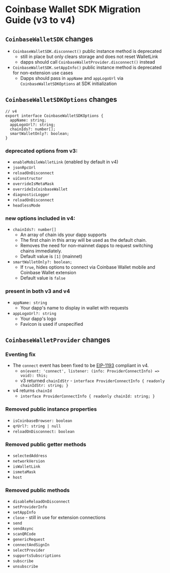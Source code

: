 # Coinbase Wallet SDK Migration Guide (v3 to v4)

## `CoinbaseWalletSDK` changes

- `CoinbaseWalletSDK.disconnect()` public instance method is deprecated
  - still in place but only clears storage and does not reset WalletLink
  - dapps should call `CoinbaseWalletProvider.disconnect()` instead
- `CoinbaseWalletSDK.setAppInfo()` public instance method is deprecated for non-extension use cases
  - Dapps should pass in `appName` and `appLogoUrl` via `CoinbaseWalletSDKOptions` at SDK initialization

## `CoinbaseWalletSDKOptions` changes

```
// v4
export interface CoinbaseWalletSDKOptions {
  appName: string;
  appLogoUrl?: string;
  chainIds?: number[];
  smartWalletOnly?: boolean;
}
```

### deprecated options from v3:

- `enableMobileWalletLink` (enabled by default in v4)
- `jsonRpcUrl`
- `reloadOnDisconnect`
- `uiConstructor`
- `overrideIsMetaMask`
- `overrideIsCoinbaseWallet`
- `diagnosticLogger`
- `reloadOnDisconnect`
- `headlessMode`

### new options included in v4:

- `chainIds?: number[]`
  - An array of chain ids your dapp supports
  - The first chain in this array will be used as the default chain.
  - Removes the need for non-mainnet dapps to request switching chains immediately.
  - Default value is `[1]` (mainnet)
- `smartWalletOnly?: boolean;`
  - If `true`, hides options to connect via Coinbase Wallet mobile and Coinbase Wallet extension
  - Default value is `false`

### present in both v3 and v4

- `appName: string`
  - Your dapp's name to display in wallet with requests
- `appLogoUrl?: string`
  - Your dapp's logo
  - Favicon is used if unspecified

## `CoinbaseWalletProvider` changes

### Eventing fix

- The `connect` event has been fixed to be [EIP-1193](https://eips.ethereum.org/EIPS/eip-1193#connect) compliant in v4.
  - `on(event: 'connect', listener: (info: ProviderConnectInfo) => void): this;`
  - v3 returned `chainIdStr` - `interface ProviderConnectInfo {
 readonly chainIdStr: string;
}`
- v4 returns `chainId`
  - `interface ProviderConnectInfo {
 readonly chainId: string;
}`

### Removed public instance properties

- `isCoinbaseBrowser: boolean`
- `qrUrl?: string | null`
- `reloadOnDisconnect: boolean`

### Removed public getter methods

- `selectedAddress`
- `networkVersion`
- `isWalletLink`
- `ismetaMask`
- `host`

### Removed public methods

- `disableReloadOnDisconnect`
- `setProviderInfo`
- `setAppInfo`
- `close` - still in use for extension connections
- `send`
- `sendAsync`
- `scanQRCode`
- `genericRequest`
- `connectAndSignIn`
- `selectProvider`
- `supportsSubscriptions`
- `subscribe`
- `unsubscribe`

